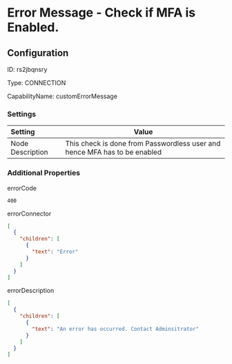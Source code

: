 # Error Message - Check if MFA is Enabled.
## Configuration
ID:  rs2jbqnsry

Type: CONNECTION 

CapabilityName: customErrorMessage

### Settings
| Setting | Value  |
| :------------------------ | ---------------------------------------- |
| Node Description | This check is done from Passwordless user and hence MFA has to be enabled | 





### Additional Properties
errorCode
```string 
400
```


errorConnector
```json 
[
  {
    "children": [
      {
        "text": "Error"
      }
    ]
  }
]
```


errorDescription
```json 
[
  {
    "children": [
      {
        "text": "An error has occurred. Contact Adminsitrator"
      }
    ]
  }
]
```




